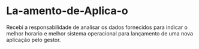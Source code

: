 # La-amento-de-Aplica-o
Recebi a responsabilidade de analisar os dados fornecidos para indicar o melhor horario e melhor sistema operacional para lançamento de uma nova aplicação pelo gestor.
